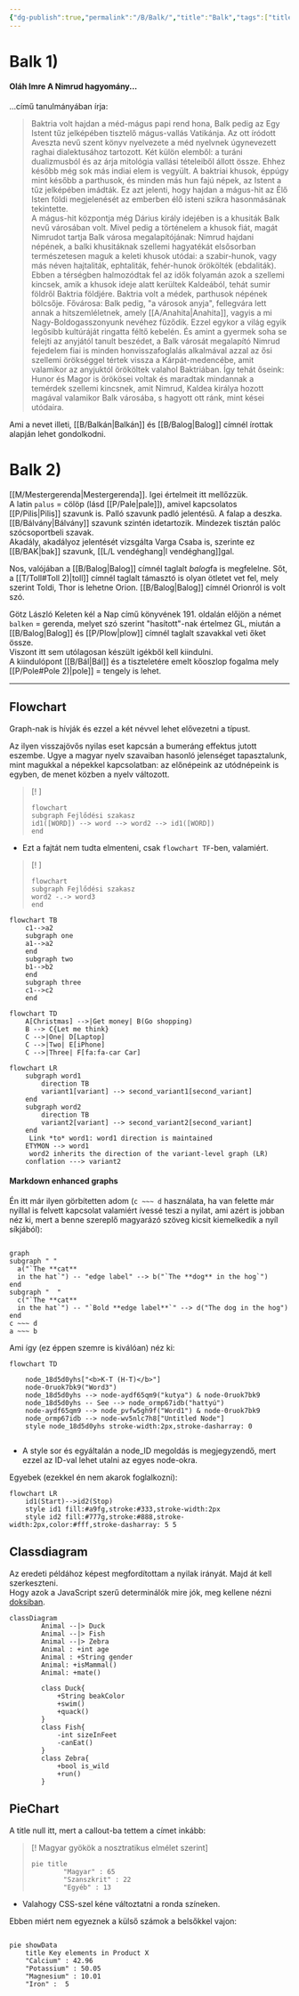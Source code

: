 ```yaml
---
{"dg-publish":true,"permalink":"/B/Balk/","title":"Balk","tags":["titleandheadingonedontmatch","multipleentries","stitched"],"created":"2023-11-09T07:00","updated":"2024-02-29T20:45"}
---
```



# Balk 1)

#### Oláh Imre A Nimrud hagyomány...

...című tanulmányában írja:  
> Baktria volt hajdan a méd-mágus papi rend hona, Balk pedig az Egy Istent tűz jelképében tisztelő mágus-vallás Vatikánja. Az ott íródott Aveszta nevű szent könyv nyelvezete a méd nyelvnek úgynevezett raghai dialektusához tartozott. Két külön elemből: a turáni dualizmusból és az árja mitológia vallási tételeiből állott össze. Ehhez később még sok más indiai elem is vegyült. A baktriai khusok, éppúgy mint később a parthusok, és minden más hun fajú népek, az Istent a tűz jelképében imádták. Ez azt jelenti, hogy hajdan a mágus-hit az Élő Isten földi megjelenését az emberben élő isteni szikra hasonmásának tekintette.  
> A mágus-hit központja még Dárius király idejében is a khusiták Balk nevű városában volt. Mivel pedig a történelem a khusok fiát, magát Nimrudot tartja Balk városa megalapítójának: Nimrud hajdani népének, a balki khusitáknak szellemi hagyatékát elsősorban természetesen maguk a keleti khusok utódai: a szabir-hunok, vagy más néven hajtaliták, ephtaliták, fehér-hunok örökölték (ebdaliták).  
> Ebben a térségben halmozódtak fel az idők folyamán azok a szellemi kincsek, amik a khusok ideje alatt kerültek Kaldeából, tehát sumir földről Baktria földjére. Baktria volt a médek, parthusok népének bölcsője. Fővárosa: Balk pedig, "a városok anyja", fellegvára lett annak a hitszemléletnek, amely [[A/Anahita\|Anahita]], vagyis a mi Nagy-Boldogasszonyunk nevéhez fűződik. Ezzel egykor a világ egyik legősibb kultúráját ringatta féltő kebelén. És amint a gyermek soha se felejti az anyjától tanult beszédet, a Balk városát megalapító Nimrud fejedelem fiai is minden honvisszafoglalás alkalmával azzal az ősi szellemi örökséggel tértek vissza a Kárpát-medencébe, amit valamikor az anyjuktól örököltek valahol Baktriában. Így tehát őseink: Hunor és Magor is örökösei voltak és maradtak mindannak a temérdek szellemi kincsnek, amit Nimrud, Kaldea királya hozott magával valamikor Balk városába, s hagyott ott ránk, mint kései utódaira.  

Ami a nevet illeti, [[B/Balkán\|Balkán]] és [[B/Balog\|Balog]] címnél írottak alapján lehet gondolkodni. 

# Balk 2)

[[M/Mestergerenda\|Mestergerenda]]. Igei értelmeit itt mellőzzük.  
A latin `palus` = cölöp (lásd [[P/Pale\|pale]]), amivel kapcsolatos [[P/Pilis\|Pilis]] szavunk is. Palló szavunk padló jelentésű. A falap a deszka.  
[[B/Bálvány\|Bálvány]] szavunk szintén idetartozik. Mindezek tisztán palóc szócsoportbeli szavak.  
Akadály, akadályoz jelentését vizsgálta Varga Csaba is, szerinte ez [[B/BAK\|bak]] szavunk, [[L/L vendéghang\|l vendéghang]]gal.  

Nos, valójában a [[B/Balog\|Balog]] címnél taglalt *balog*fa is megfelelne. Sőt, a [[T/Toll#Toll 2)\|toll]] címnél taglalt támasztó is olyan ötletet vet fel, mely szerint Toldi, Thor is lehetne Orion. [[B/Balog\|Balog]] címnél Orionról is volt szó.  

Götz László Keleten kél a Nap című könyvének 191. oldalán előjön a német `balken` = gerenda, melyet szó szerint "hasított"-nak értelmez GL, miután a [[B/Balog\|Balog]] és [[P/Plow\|plow]] címnél taglalt szavakkal veti őket össze.  
Viszont itt sem utólagosan készült igékből kell kiindulni.  
A kiindulópont [[B/Bál\|Bál]] és a tiszteletére emelt kőoszlop fogalma mely [[P/Pole#Pole 2)\|pole]] = tengely is lehet.  

- - -

## Flowchart

Graph-nak is hívják és ezzel a két névvel lehet elővezetni a típust.  

Az ilyen visszajövős nyilas eset kapcsán a bumeráng effektus jutott eszembe. Ugye a magyar nyelv szavaiban hasonló jelenséget tapasztalunk, mint magukkal a népekkel kapcsolatban: az előnépeink az utódnépeink is egyben, de menet közben a nyelv változott.  
> [! ]
> ```mermaid
> flowchart
> subgraph Fejlődési szakasz
> id1([WORD]) --> word --> word2 --> id1([WORD])
> end
> ```
- Ezt a fajtát nem tudta elmenteni, csak `flowchart TF`-ben, valamiért.
> [! ]
> ```mermaid
> flowchart
> subgraph Fejlődési szakasz
> word2 -.-> word3
> end
> ```
> 

```mermaid
flowchart TB
    c1-->a2
    subgraph one
    a1-->a2
    end
    subgraph two
    b1-->b2
    end
    subgraph three
    c1-->c2
    end
```

```mermaid
flowchart TD
    A[Christmas] -->|Get money| B(Go shopping)
    B --> C{Let me think}
    C -->|One| D[Laptop]
    C -->|Two| E[iPhone]
    C -->|Three| F[fa:fa-car Car]
```

```mermaid
flowchart LR
    subgraph word1
        direction TB
        variant1[variant] --> second_variant1[second_variant]
    end
    subgraph word2
        direction TB
        variant2[variant] --> second_variant2[second_variant]
    end
     Link *to* word1: word1 direction is maintained
    ETYMON --> word1
     word2 inherits the direction of the variant-level graph (LR)
    conflation ---> variant2
```


#### Markdown enhanced graphs

Én itt már ilyen görbítetten adom (`c ~~~ d` használata, ha van felette már nyíllal is felvett kapcsolat valamiért ívessé teszi a nyilat, ami azért is jobban néz ki, mert a benne szereplő magyarázó szöveg kicsit kiemelkedik a nyíl síkjából):  
```mermaid

graph
subgraph " "
  a("`The **cat**
  in the hat`") -- "edge label" --> b("`The **dog** in the hog`")
end
subgraph "  "
  c("`The **cat**
  in the hat`") -- "`Bold **edge label**`" --> d("The dog in the hog")
end
c ~~~ d
a ~~~ b
```


Ami így (ez éppen szemre is kiválóan) néz ki:  

```mermaid
flowchart TD
	
    node_18d5d0yhs["<b>K-T (H-T)</b>"]
	node-0ruok7bk9("Word3")
    node_18d5d0yhs --> node-aydf65qm9("kutya") & node-0ruok7bk9
    node_18d5d0yhs -- See --> node_ormp67idb("hattyú")
    node-aydf65qm9 --> node_pvfw5gh9f("Word1") & node-0ruok7bk9
    node_ormp67idb --> node-wv5nlc7h8["Untitled Node"]
    style node_18d5d0yhs stroke-width:2px,stroke-dasharray: 0
	
```
- A style sor és egyáltalán a node_ID megoldás is megjegyzendő, mert ezzel az ID-val lehet utalni az egyes node-okra.  

Egyebek (ezekkel én nem akarok foglalkozni):  
```mermaid
flowchart LR
    id1(Start)-->id2(Stop)
    style id1 fill:#a9fg,stroke:#333,stroke-width:2px
    style id2 fill:#777g,stroke:#888,stroke-width:2px,color:#fff,stroke-dasharray: 5 5
```

## Classdiagram

Az eredeti példához képest megfordítottam a nyilak irányát. Majd át kell szerkeszteni.  
Hogy azok a JavaScript szerű determinálók mire jók, meg kellene nézni [doksiban](https://mermaid.js.org/syntax/classDiagram.html).  
```mermaid
classDiagram
        Animal --|> Duck
        Animal --|> Fish
        Animal --|> Zebra
        Animal : +int age
        Animal : +String gender
        Animal: +isMammal()
        Animal: +mate()
		
        class Duck{
            +String beakColor
            +swim()
            +quack()
        }
        class Fish{
            -int sizeInFeet
            -canEat()
        }
        class Zebra{
            +bool is_wild
            +run()
        }
```

## PieChart

A title null itt, mert a callout-ba tettem a címet inkább:  
> [! Magyar gyökök a nosztratikus elmélet szerint]
> ```mermaid
> pie title 
>         "Magyar" : 65
>         "Szanszkrit" : 22
>         "Egyéb" : 13
> ```
- Valahogy CSS-szel kéne változtatni a ronda színeken.

Ebben miért nem egyeznek a külső számok a belsőkkel vajon:
```mermaid

pie showData
    title Key elements in Product X
    "Calcium" : 42.96
    "Potassium" : 50.05
    "Magnesium" : 10.01
    "Iron" :  5
```
